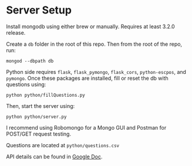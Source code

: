 Server Setup
===

Install mongodb using either brew or manually. Requires at least 3.2.0 release.

Create a `db` folder in the root of this repo. Then from the root of the repo, run:

```
mongod --dbpath db
```

Python side requires `flask`, `flask_pymongo`, `flask_cors`, `python-escpos`, and `pymongo`. Once these packages are installed, fill or reset the db with questions using:

```
python python/fillQuestions.py
```

Then, start the server using:

```
python python/server.py
```

I recommend using Robomongo for a Mongo GUI and Postman for POST/GET request testing.

Questions are located at `python/questions.csv`

API details can be found in [Google Doc](https://docs.google.com/document/d/1NBPKT-VvXealgVBVw30_xVoTiBgs9PkxJhbELzEFckg/edit).
